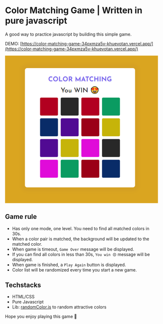 # Color Matching Game | Written in pure javascript

A good way to practice javascript by building this simple game.

DEMO: [https://color-matching-game-34pxmza5v-khuevotan.vercel.app/](https://color-matching-game-34pxmza5v-khuevotan.vercel.app/)

![color matching game](./images/thumbnail.png)

## Game rule 

- Has only one mode, one level. You need to find all matched colors in 30s.
- When a color pair is matched, the background will be updated to the matched color.
- When game is timeout, `Game Over` message will be displayed.
- If you can find all colors in less than 30s, `You win 😍` message will be displayed.
- When game is finished, a `Play Again` button is displayed.
- Color list will be randomized every time you start a new game.

## Techstacks

- HTML/CSS
- Pure Javascript
- Lib: [randomColor.js](https://randomcolor.lllllllllllllllll.com/) to random attractive colors

Hope you enjoy playing this game 🤩
